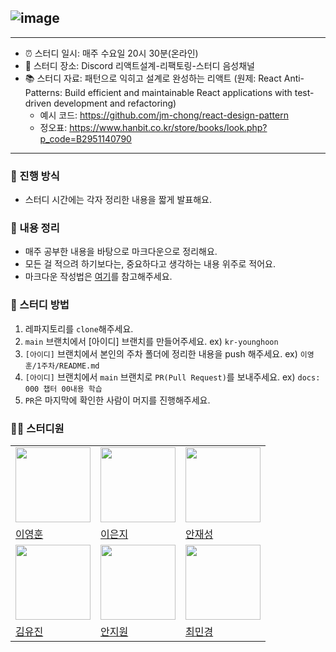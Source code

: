 ## ![image](https://books.google.co.kr/books/publisher/content?id=AxRHEQAAQBAJ&hl=ko&pg=PP1&img=1&zoom=3&bul=1&sig=ACfU3U2EN9o-HD7wbpuEcUkc_TTGXwL9RA&w=1280)

---

-   ⏰ 스터디 일시: 매주 수요일 20시 30분(온라인)
-   🏫 스터디 장소: Discord 리액트설계-리팩토링-스터디 음성채널
-   📚 스터디 자료: 패턴으로 익히고 설계로 완성하는 리액트 (원제: React Anti-Patterns: Build efficient and maintainable React applications with test-driven development and refactoring)
    -   예시 코드: https://github.com/jm-chong/react-design-pattern
    -   정오표: https://www.hanbit.co.kr/store/books/look.php?p_code=B2951140790

---

### 🚀 진행 방식

-   스터디 시간에는 각자 정리한 내용을 짧게 발표해요.

### 📝 내용 정리

-   매주 공부한 내용을 바탕으로 마크다운으로 정리해요.
-   모든 걸 적으려 하기보다는, 중요하다고 생각하는 내용 위주로 적어요.
-   마크다운 작성법은 [여기](https://gist.github.com/ihoneymon/652be052a0727ad59601)를 참고해주세요.

### 📌 스터디 방법

1. 레파지토리를 `clone`해주세요.
2. `main` 브랜치에서 [아이디] 브랜치를 만들어주세요. ex) `kr-younghoon`
3. `[아이디]` 브랜치에서 본인의 주차 폴더에 정리한 내용을 push 해주세요. ex) `이영훈/1주차/README.md`
4. `[아이디]` 브랜치에서 `main` 브랜치로 `PR(Pull Request)`를 보내주세요. ex) `docs: 000 챕터 00내용 학습`
5. `PR`은 마지막에 확인한 사람이 머지를 진행해주세요.

### 🏃‍♂️ 스터디원

<table>
  <tr>
    <td>
      <img src="https://avatars.githubusercontent.com/u/126774519?v=4" width="120px" height="120px"/>
    </td>
    <td>
      <img src="https://avatars.githubusercontent.com/u/115933217?v=4" width="120px" height="120px"/>
    </td>
    <td>
      <img src="https://avatars.githubusercontent.com/u/37216958?v=4" width="120px" height="120px"/>
    </td>
  </tr>

  <tr>
    <td>
      <a href="https://github.com/kr-younghoon">
        이영훈
      </a>
    </td>
    <td>
      <a href="https://github.com/E-J1">
        이은지
      </a>
    </td>
    <td>
      <a href="https://github.com/JaeSeong17">
        안재성
      </a>
    </td>

  </tr>
    <tr>  
    <td>
      <img src="https://avatars.githubusercontent.com/u/162581612?v=4" width="120px" height="120px"/>
    </td>
    <td>
      <img src="https://avatars.githubusercontent.com/u/139528356?v=4" width="120px" height="120px"/>
    </td>
     <td>
      <img src="https://avatars.githubusercontent.com/u/100355178?v=4" width="120px" height="120px"/>
    </td>
  </tr>
  <tr>
    <td>
      <a href="https://github.com/yujini-kim">
        김유진
      </a>
    </td>
    <td>
      <a href="https://github.com/wldnjs990">
        안지원
      </a>
    </td>
    <td>
      <a href="https://github.com/mxkxx1011">
        최민경
      </a>
    </td>
  </tr>
  </table>

